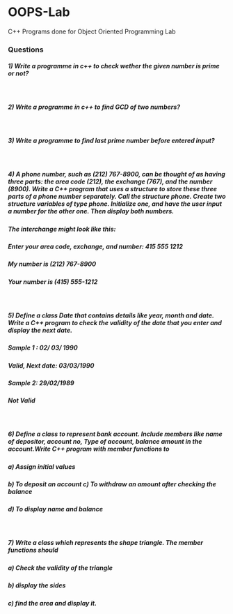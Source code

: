 # OOPS-Lab
C++ Programs done for Object Oriented Programming Lab  
  
  ### Questions  

##### 1) Write a programme in c++ to check wether the given number is prime or not?
<br>

##### 2) Write a programme in c++ to find GCD of two numbers?
<br>

##### 3) Write a programme to find last prime number before entered input?
<br>
    
 ##### 4) A phone number, such as (212) 767-8900, can be thought of as having three parts: the area code (212), the exchange (767), and the number (8900). Write a C++ program that uses a structure to store these three parts of a phone number separately. Call the structure phone. Create two structure variables of type phone. Initialize one, and have the user input a number for the other one. Then display both numbers.   
    

##### The interchange might look like this:
##### Enter your area code, exchange, and number: 415 555 1212
##### My number is (212) 767-8900
##### Your number is (415) 555-1212   
<br>

##### 5) Define a class Date that contains details like year, month and date. Write a C++ program to check the validity of the date that you enter and display the next date.
##### Sample 1 : 02/ 03/ 1990
##### Valid, Next date: 03/03/1990
##### Sample 2: 29/02/1989
##### Not Valid
<br>

##### 6) Define a class to represent bank account. Include members like name of depositor, account no, Type of account, balance amount in the account.Write C++ program with member functions to 
##### a) Assign initial values 
##### b) To deposit an account c) To withdraw an amount after checking the balance
##### d) To display name and balance
<br>

##### 7) Write a class which represents the shape triangle. The member functions should 
#####      a) Check the validity of the triangle 
#####      b) display the sides 
#####      c) find the area and display it.
